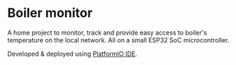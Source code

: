 # Boiler monitor

A home project to monitor, track and provide easy access to boiler's temperature
on the local network. All on a small ESP32 SoC microcontroller.

Developed & deployed using [PlatformIO IDE](https://platformio.org/).
